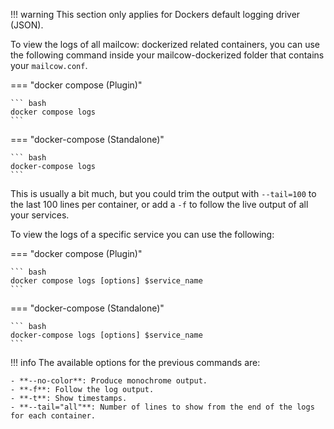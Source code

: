 !!! warning
    This section only applies for Dockers default logging driver (JSON).

To view the logs of all mailcow: dockerized related containers, you can use the following command inside your mailcow-dockerized folder that contains your `mailcow.conf`. 

=== "docker compose (Plugin)"

    ``` bash
    docker compose logs
    ```

=== "docker-compose (Standalone)"

    ``` bash
	docker-compose logs
    ```

This is usually a bit much, but you could trim the output with `--tail=100` to the last 100 lines per container, or add a `-f` to follow the live output of all your services.

To view the logs of a specific service you can use the following:

=== "docker compose (Plugin)"

    ``` bash
    docker compose logs [options] $service_name
    ```

=== "docker-compose (Standalone)"

    ``` bash
	docker-compose logs [options] $service_name
    ```

!!! info
    The available options for the previous commands are:

    - **--no-color**: Produce monochrome output.
    - **-f**: Follow the log output.
    - **-t**: Show timestamps.
    - **--tail="all"**: Number of lines to show from the end of the logs for each container.